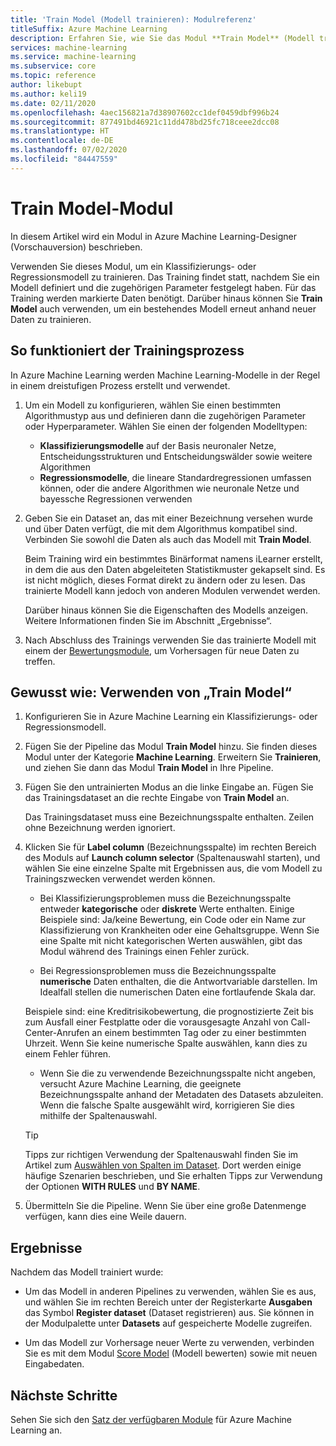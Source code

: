 ```yaml
---
title: 'Train Model (Modell trainieren): Modulreferenz'
titleSuffix: Azure Machine Learning
description: Erfahren Sie, wie Sie das Modul **Train Model** (Modell trainieren) in Azure Machine Learning zum Trainieren eines Klassifizierungs- oder Regressionsmodells verwenden.
services: machine-learning
ms.service: machine-learning
ms.subservice: core
ms.topic: reference
author: likebupt
ms.author: keli19
ms.date: 02/11/2020
ms.openlocfilehash: 4aec156821a7d38907602cc1def0459dbf996b24
ms.sourcegitcommit: 877491bd46921c11dd478bd25fc718ceee2dcc08
ms.translationtype: HT
ms.contentlocale: de-DE
ms.lasthandoff: 07/02/2020
ms.locfileid: "84447559"
---
```

# <a name="train-model-module"></a>Train Model-Modul

In diesem Artikel wird ein Modul in Azure Machine Learning-Designer (Vorschauversion) beschrieben.

Verwenden Sie dieses Modul, um ein Klassifizierungs- oder Regressionsmodell zu trainieren. Das Training findet statt, nachdem Sie ein Modell definiert und die zugehörigen Parameter festgelegt haben. Für das Training werden markierte Daten benötigt. Darüber hinaus können Sie **Train Model** auch verwenden, um ein bestehendes Modell erneut anhand neuer Daten zu trainieren. 

## <a name="how-the-training-process-works"></a>So funktioniert der Trainingsprozess

In Azure Machine Learning werden Machine Learning-Modelle in der Regel in einem dreistufigen Prozess erstellt und verwendet. 

1. Um ein Modell zu konfigurieren, wählen Sie einen bestimmten Algorithmustyp aus und definieren dann die zugehörigen Parameter oder Hyperparameter. Wählen Sie einen der folgenden Modelltypen: 

    + **Klassifizierungsmodelle** auf der Basis neuronaler Netze, Entscheidungsstrukturen und Entscheidungswälder sowie weitere Algorithmen
    + **Regressionsmodelle**, die lineare Standardregressionen umfassen können, oder die andere Algorithmen wie neuronale Netze und bayessche Regressionen verwenden  

2. Geben Sie ein Dataset an, das mit einer Bezeichnung versehen wurde und über Daten verfügt, die mit dem Algorithmus kompatibel sind. Verbinden Sie sowohl die Daten als auch das Modell mit **Train Model**.

    Beim Training wird ein bestimmtes Binärformat namens iLearner erstellt, in dem die aus den Daten abgeleiteten Statistikmuster gekapselt sind. Es ist nicht möglich, dieses Format direkt zu ändern oder zu lesen. Das trainierte Modell kann jedoch von anderen Modulen verwendet werden. 
    
    Darüber hinaus können Sie die Eigenschaften des Modells anzeigen. Weitere Informationen finden Sie im Abschnitt „Ergebnisse“.

3. Nach Abschluss des Trainings verwenden Sie das trainierte Modell mit einem der [Bewertungsmodule](./score-model.md), um Vorhersagen für neue Daten zu treffen.

## <a name="how-to-use-train-model"></a>Gewusst wie: Verwenden von „Train Model“ 
  
1.  Konfigurieren Sie in Azure Machine Learning ein Klassifizierungs- oder Regressionsmodell.
    
2. Fügen Sie der Pipeline das Modul **Train Model** hinzu.  Sie finden dieses Modul unter der Kategorie **Machine Learning**. Erweitern Sie **Trainieren**, und ziehen Sie dann das Modul **Train Model** in Ihre Pipeline.
  
3.  Fügen Sie den untrainierten Modus an die linke Eingabe an. Fügen Sie das Trainingsdataset an die rechte Eingabe von **Train Model** an.

    Das Trainingsdataset muss eine Bezeichnungsspalte enthalten. Zeilen ohne Bezeichnung werden ignoriert.
  
4.  Klicken Sie für **Label column** (Bezeichnungsspalte) im rechten Bereich des Moduls auf **Launch column selector** (Spaltenauswahl starten), und wählen Sie eine einzelne Spalte mit Ergebnissen aus, die vom Modell zu Trainingszwecken verwendet werden können.
  
    - Bei Klassifizierungsproblemen muss die Bezeichnungsspalte entweder **kategorische** oder **diskrete** Werte enthalten. Einige Beispiele sind: Ja/keine Bewertung, ein Code oder ein Name zur Klassifizierung von Krankheiten oder eine Gehaltsgruppe.  Wenn Sie eine Spalte mit nicht kategorischen Werten auswählen, gibt das Modul während des Trainings einen Fehler zurück.
  
    -   Bei Regressionsproblemen muss die Bezeichnungsspalte **numerische** Daten enthalten, die die Antwortvariable darstellen. Im Idealfall stellen die numerischen Daten eine fortlaufende Skala dar. 
    
    Beispiele sind: eine Kreditrisikobewertung, die prognostizierte Zeit bis zum Ausfall einer Festplatte oder die vorausgesagte Anzahl von Call-Center-Anrufen an einem bestimmten Tag oder zu einer bestimmten Uhrzeit.  Wenn Sie keine numerische Spalte auswählen, kann dies zu einem Fehler führen.
  
    -   Wenn Sie die zu verwendende Bezeichnungsspalte nicht angeben, versucht Azure Machine Learning, die geeignete Bezeichnungsspalte anhand der Metadaten des Datasets abzuleiten. Wenn die falsche Spalte ausgewählt wird, korrigieren Sie dies mithilfe der Spaltenauswahl.
  
    > [!TIP] 
    > Tipps zur richtigen Verwendung der Spaltenauswahl finden Sie im Artikel zum [Auswählen von Spalten im Dataset](./select-columns-in-dataset.md). Dort werden einige häufige Szenarien beschrieben, und Sie erhalten Tipps zur Verwendung der Optionen **WITH RULES** und **BY NAME**.
  
5.  Übermitteln Sie die Pipeline. Wenn Sie über eine große Datenmenge verfügen, kann dies eine Weile dauern.

## <a name="results"></a>Ergebnisse

Nachdem das Modell trainiert wurde:


+ Um das Modell in anderen Pipelines zu verwenden, wählen Sie es aus, und wählen Sie im rechten Bereich unter der Registerkarte **Ausgaben** das Symbol **Register dataset** (Dataset registrieren) aus. Sie können in der Modulpalette unter **Datasets** auf gespeicherte Modelle zugreifen.

+ Um das Modell zur Vorhersage neuer Werte zu verwenden, verbinden Sie es mit dem Modul [Score Model](./score-model.md) (Modell bewerten) sowie mit neuen Eingabedaten.


## <a name="next-steps"></a>Nächste Schritte

Sehen Sie sich den [Satz der verfügbaren Module](module-reference.md) für Azure Machine Learning an. 